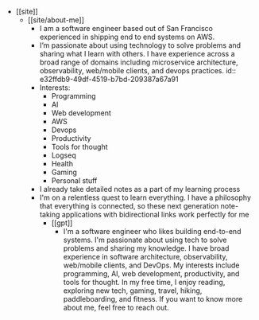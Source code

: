 - [[site]]
	- [[site/about-me]]
		- I am a software engineer based out of San Francisco experienced in shipping end to end systems on AWS.
		- I’m passionate about using technology to solve problems and sharing what I learn with others. I have experience across a broad range of domains including microservice architecture, observability, web/mobile clients, and devops practices.
		  id:: e32ffdb9-49df-4519-b7bd-209387a67a91
		- Interests:
			- Programming
			- AI
			- Web development
			- AWS
			- Devops
			- Productivity
			- Tools for thought
			- Logseq
			- Health
			- Gaming
			- Personal stuff
		- I already take detailed notes as a part of my learning process
		- I'm on a relentless quest to learn everything. I have a philosophy that everything is connected, so these next generation note-taking applications with bidirectional links work perfectly for me
			- [[gpt]]
				- I'm a software engineer who likes building end-to-end systems. I'm passionate about using tech to solve problems and sharing my knowledge. I have broad experience in  software architecture, observability, web/mobile clients, and DevOps. My interests include programming, AI, web development, productivity, and tools for thought. In my free time, I enjoy reading, exploring new tech, gaming, travel, hiking, paddleboarding, and fitness. If you want to know more about me, feel free to reach out.